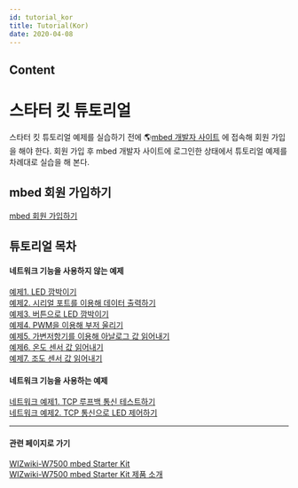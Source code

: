 ```yaml
---
id: tutorial_kor
title: Tutorial(Kor)
date: 2020-04-08
---
```



## Content
# 스타터 킷 튜토리얼

스타터 킷 튜토리얼 예제를 실습하기 전에 🌎[mbed 개발자 사이트](https://developer.mbed.org/) 에 접속해
회원 가입을 해야 한다. 회원 가입 후 mbed 개발자 사이트에 로그인한 상태에서 튜토리얼 예제를 차례대로 실습을 해 본다.

## mbed 회원 가입하기

[mbed 회원
가입하기](/products/wizwiki_mbed_kit/kit_kr/tutorial_kr/mbed_register)  

## 튜토리얼 목차

#### 네트워크 기능을 사용하지 않는 예제

[예제1. LED 깜박이기](/products/wizwiki_mbed_kit/kit_kr/tutorial_kr/exam1)  
[예제2. 시리얼 포트를 이용해 데이터
출력하기](/products/wizwiki_mbed_kit/kit_kr/tutorial_kr/exam2)  
[예제3. 버튼으로 LED
깜박이기](/products/wizwiki_mbed_kit/kit_kr/tutorial_kr/exam3)  
[예제4. PWM을 이용해 부저
울리기](/products/wizwiki_mbed_kit/kit_kr/tutorial_kr/exam4)  
[예제5. 가변저항기를 이용해 아날로그 값
읽어내기](/products/wizwiki_mbed_kit/kit_kr/tutorial_kr/exam5)  
[예제6. 온도 센서 값
읽어내기](/products/wizwiki_mbed_kit/kit_kr/tutorial_kr/exam_temperature)  
[예제7. 조도 센서 값
읽어내기](/products/wizwiki_mbed_kit/kit_kr/tutorial_kr/exam_cds_sensor)  

#### 네트워크 기능을 사용하는 예제

[네트워크 예제1. TCP 루프백 통신
테스트하기](/products/wizwiki_mbed_kit/kit_kr/tutorial_kr/exam_tcp_loopback)  
[네트워크 예제2. TCP 통신으로 LED
제어하기](/products/wizwiki_mbed_kit/kit_kr/tutorial_kr/exam_tcp_led_control)  

-----

#### 관련 페이지로 가기

[WIZwiki-W7500 mbed Starter Kit](/products/wizwiki_mbed_kit/start)  
[WIZwiki-W7500 mbed Starter Kit 제품
소개](/products/wizwiki_mbed_kit/kit_kr)

